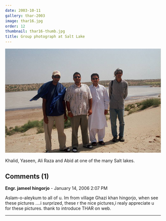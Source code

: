 ```yaml
---
date: 2003-10-11
gallery: thar-2003
image: thar16.jpg
order: 12
thumbnail: thar16-thumb.jpg
title: Group photograph at Salt Lake
---
```


![Group photograph at Salt Lake](./thar16.jpg)

Khalid, Yaseen, Ali Raza and Abid at one of the many Salt lakes.

<div id="comments">

## Comments (1)

**Engr. jameel hingorjo** - January 14, 2006  2:07 PM

Aslam-o-aleykum to all of u.
Im from village Ghazi khan hingorjo, when see these pictures ....i surprized, these r the nice pictures,i realy appreciate u for these pictures. thank to introduce THAR on web.

---

</div>